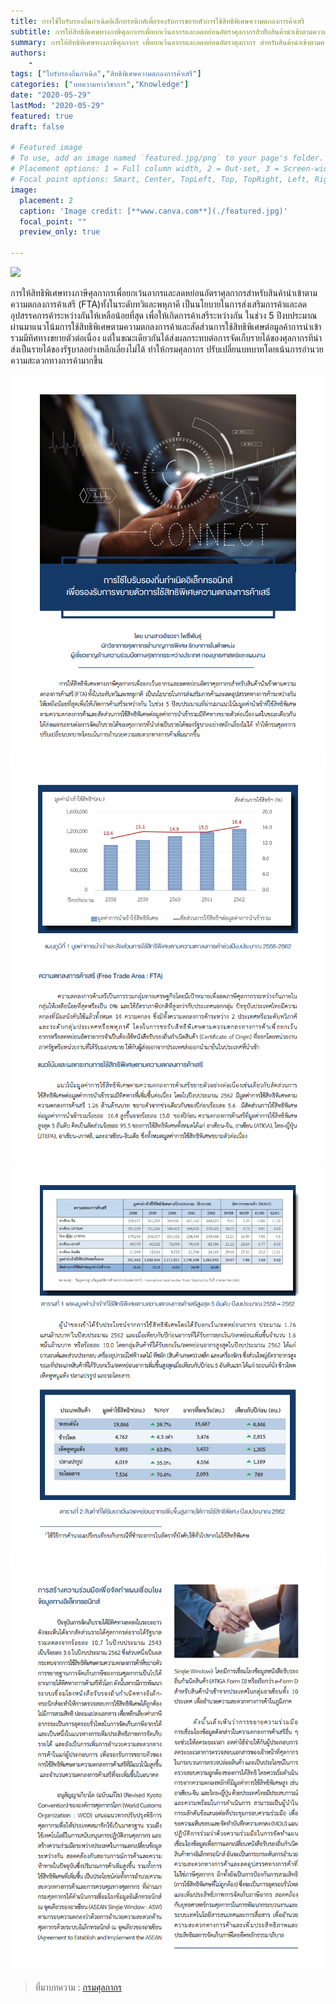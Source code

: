 ```yaml
---
title: การใช้ใบรับรองถิ่นกำเนิดอิเล็กทรอนิกส์เพื่อรองรับการขยายตัวการใช้สิทธิพิเศษความตกลงการค้าเสรี 
subtitle: การให้สิทธิพิเศษทางภาษีศุลกากรเพื่อยกเว้นอากรและลดหย่อนอัตราศุลกากรสิาห้ับสินค้านำเข้าตามความตกลงการค้าเสรี FTA ทั้งในระดับทวิและพหุภาคี เป็นนโยบายในการส่งเสริมการค้าและลดอุปสรรคการค้าระหว่างกันให้เหลือน้อยที่สุด เพื่อให้เกิดการค้าเสรีระหว่างกัน 
summary: การให้สิทธิพิเศษทางภาษีศุลกากร เพื่อยกเว้นอากรและลดหย่อนอัตราศุลกากร สำหรับสินค้านำเข้าตามความตกลงการค้าเสรี FTA ทั้งในระดับทวิและพหุภาคี เป็นนโยบายในการส่งเสริมการค้าและลดอุปสรรคการค้าระหว่างกันให้เหลือน้อยที่สุด เพื่อให้เกิดการค้าเสรีระหว่างกัน
authors:
    - 
tags: ["ใบรับรองถิ่นกำเนิด","สิทธิพิเศษความตกลงการค้าเสรี"]
categories: ["บทความทางวิชาการ","Knowledge"]
date: "2020-05-29"
lastMod: "2020-05-29"
featured: true
draft: false

# Featured image
# To use, add an image named `featured.jpg/png` to your page's folder.
# Placement options: 1 = Full column width, 2 = Out-set, 3 = Screen-width
# Focal point options: Smart, Center, TopLeft, Top, TopRight, Left, Right, BottomLeft, Bottom, BottomRight
image:
  placement: 2
  caption: 'Image credit: [**www.canva.com**](./featured.jpg)'
  focal_point: ""
  preview_only: true

---
```


![](featured.png)

การให้สิทธิพิเศษทางภาษีศุลกากรเพื่อยกเว้นอากรและลดหย่อนอัตราศุลกากรสำหรับสินค้านำเข้าตามความตกลงการค้าเสรี (FTA)ทั้งในระดับทวิและพหุภาคี เป็นนโยบายในการส่งเสริมการค้าและลดอุปสรรคการค้าระหว่างกันให้เหลือน้อยที่สุด เพื่อให้เกิดการค้าเสรีระหว่างกัน ในช่วง 5 ปีงบประมาณผ่านมาแนวโน้มการใช้สิทธิพิเศษตามความตกลงการค้าและสัดส่วนการใช้สิทธิพิเศษต่อมูลค้าการนำเข้ารวมมีทิศทางขยายตัวต่อเนื่อง แต่ในขณะเดียวกันได้ส่งผลกระทบต่อการจัดเก็บรายได้ของศุลกากรทีนำส่งเป็นรายได้ของรัฐบาลอย่างหลีกเลี่ยงไม่ได้ ทำให้กรมศุลกากร
ปรับเปลี่ยนบทบาทโดยเน้นการอำนวยความสะดวกทางการค้ามากขึ้น

![](img/documentpng_Page1.png)
![](img/documentpng_Page2.png)
![](img/documentpng_Page3.png)
![](img/documentpng_Page4.png)



> ที่มาบทความ : [กรมศุลกากร](http://www.customs.go.th/cont_strc_simple_with_date.php?current_id=14232832414b505e4e464b4a464b4a)